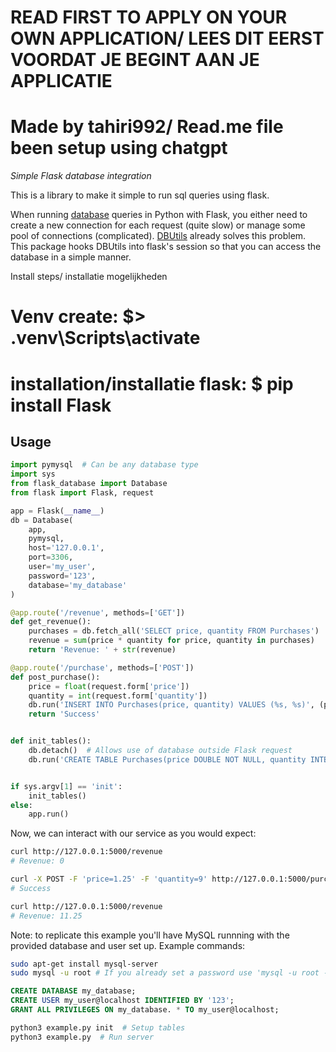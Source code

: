 # READ FIRST TO APPLY ON YOUR OWN APPLICATION/ LEES DIT EERST VOORDAT JE BEGINT AAN JE APPLICATIE 

# Made by tahiri992/ Read.me file been setup using chatgpt


*Simple Flask database integration*

This is a library to make it simple to run sql queries using flask.

When running [database](https://www.python.org/dev/peps/pep-0249/#module-interface) queries in Python with Flask, you either need to create a new connection for each request (quite slow) or manage some pool of connections (complicated). [DBUtils](https://webwareforpython.github.io/DBUtils/) already solves this problem. This package hooks DBUtils into flask's session so that you can access the database in a simple manner.


Install steps/ installatie mogelijkheden

# Venv create: $> .venv\Scripts\activate 
# installation/installatie flask: $ pip install Flask 

## Usage

```python
import pymysql  # Can be any database type
import sys
from flask_database import Database
from flask import Flask, request

app = Flask(__name__)
db = Database(
    app,
    pymysql,
    host='127.0.0.1',
    port=3306,
    user='my_user',
    password='123',
    database='my_database'
)

@app.route('/revenue', methods=['GET'])
def get_revenue():
    purchases = db.fetch_all('SELECT price, quantity FROM Purchases')
    revenue = sum(price * quantity for price, quantity in purchases)
    return 'Revenue: ' + str(revenue)

@app.route('/purchase', methods=['POST'])
def post_purchase():
    price = float(request.form['price'])
    quantity = int(request.form['quantity'])
    db.run('INSERT INTO Purchases(price, quantity) VALUES (%s, %s)', (price, quantity))
    return 'Success'


def init_tables():
    db.detach()  # Allows use of database outside Flask request
    db.run('CREATE TABLE Purchases(price DOUBLE NOT NULL, quantity INTEGER NOT NULL)')


if sys.argv[1] == 'init':
    init_tables()
else:
    app.run()
```

Now, we can interact with our service as you would expect:

```bash
curl http://127.0.0.1:5000/revenue
# Revenue: 0

curl -X POST -F 'price=1.25' -F 'quantity=9' http://127.0.0.1:5000/purchase
# Success

curl http://127.0.0.1:5000/revenue
# Revenue: 11.25
```

Note: to replicate this example you'll have MySQL runnning with the provided database and user set up. Example commands:

```bash
sudo apt-get install mysql-server
sudo mysql -u root # If you already set a password use 'mysql -u root -p'
```

```sql
CREATE DATABASE my_database;
CREATE USER my_user@localhost IDENTIFIED BY '123';
GRANT ALL PRIVILEGES ON my_database. * TO my_user@localhost;
```

```bash
python3 example.py init  # Setup tables
python3 example.py  # Run server
```


